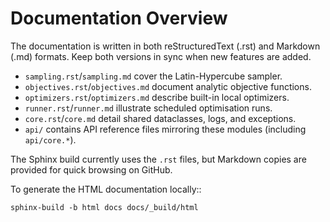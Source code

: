 # Documentation Overview

The documentation is written in both reStructuredText (.rst) and Markdown (.md) formats.  Keep both versions in sync when new features are added.

* `sampling.rst`/`sampling.md` cover the Latin-Hypercube sampler.
* `objectives.rst`/`objectives.md` document analytic objective functions.
* `optimizers.rst`/`optimizers.md` describe built-in local optimizers.
* `runner.rst`/`runner.md` illustrate scheduled optimisation runs.
* `core.rst`/`core.md` detail shared dataclasses, logs, and exceptions.
* `api/` contains API reference files mirroring these modules (including `api/core.*`).

The Sphinx build currently uses the `.rst` files, but Markdown copies are provided for quick browsing on GitHub.

To generate the HTML documentation locally::

    sphinx-build -b html docs docs/_build/html
